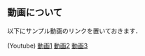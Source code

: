 ## 動画について

以下にサンプル動画のリンクを置いておきます．

(Youtube)
[動画1](https://youtu.be/akhq1oBEUyk)
[動画2](https://youtu.be/yPSq4MBeEjc)
[動画3](https://youtu.be/PvzFoaDFOAY)
